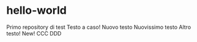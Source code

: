 # hello-world
Primo repository di test
Testo a caso!
Nuovo testo
Nuovissimo testo
Altro testo!
New!  CCC DDD